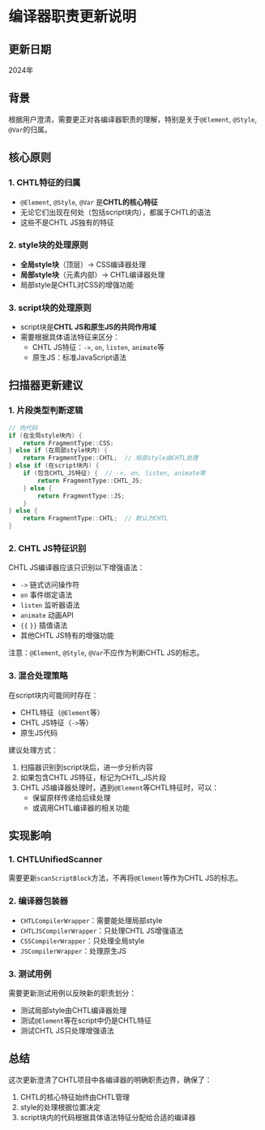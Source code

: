 # 编译器职责更新说明

## 更新日期
2024年

## 背景
根据用户澄清，需要更正对各编译器职责的理解，特别是关于`@Element`, `@Style`, `@Var`的归属。

## 核心原则

### 1. CHTL特征的归属
- `@Element`, `@Style`, `@Var` 是**CHTL的核心特征**
- 无论它们出现在何处（包括script块内），都属于CHTL的语法
- 这些不是CHTL JS独有的特征

### 2. style块的处理原则
- **全局style块**（顶层）→ CSS编译器处理
- **局部style块**（元素内部）→ CHTL编译器处理
- 局部style是CHTL对CSS的增强功能

### 3. script块的处理原则
- script块是**CHTL JS和原生JS的共同作用域**
- 需要根据具体语法特征来区分：
  - CHTL JS特征：`->`, `on`, `listen`, `animate`等
  - 原生JS：标准JavaScript语法

## 扫描器更新建议

### 1. 片段类型判断逻辑

```cpp
// 伪代码
if (在全局style块内) {
    return FragmentType::CSS;
} else if (在局部style块内) {
    return FragmentType::CHTL;  // 局部style由CHTL处理
} else if (在script块内) {
    if (包含CHTL_JS特征) {  // ->, on, listen, animate等
        return FragmentType::CHTL_JS;
    } else {
        return FragmentType::JS;
    }
} else {
    return FragmentType::CHTL;  // 默认为CHTL
}
```

### 2. CHTL JS特征识别
CHTL JS编译器应该只识别以下增强语法：
- `->` 链式访问操作符
- `on` 事件绑定语法
- `listen` 监听器语法
- `animate` 动画API
- `{{` `}}` 插值语法
- 其他CHTL JS特有的增强功能

注意：`@Element`, `@Style`, `@Var`不应作为判断CHTL JS的标志。

### 3. 混合处理策略
在script块内可能同时存在：
- CHTL特征（`@Element`等）
- CHTL JS特征（`->`等）
- 原生JS代码

建议处理方式：
1. 扫描器识别到script块后，进一步分析内容
2. 如果包含CHTL JS特征，标记为CHTL_JS片段
3. CHTL JS编译器处理时，遇到`@Element`等CHTL特征时，可以：
   - 保留原样传递给后续处理
   - 或调用CHTL编译器的相关功能

## 实现影响

### 1. CHTLUnifiedScanner
需要更新`scanScriptBlock`方法，不再将`@Element`等作为CHTL JS的标志。

### 2. 编译器包装器
- `CHTLCompilerWrapper`：需要能处理局部style
- `CHTLJSCompilerWrapper`：只处理CHTL JS增强语法
- `CSSCompilerWrapper`：只处理全局style
- `JSCompilerWrapper`：处理原生JS

### 3. 测试用例
需要更新测试用例以反映新的职责划分：
- 测试局部style由CHTL编译器处理
- 测试`@Element`等在script中仍是CHTL特征
- 测试CHTL JS只处理增强语法

## 总结
这次更新澄清了CHTL项目中各编译器的明确职责边界，确保了：
1. CHTL的核心特征始终由CHTL管理
2. style的处理根据位置决定
3. script块内的代码根据具体语法特征分配给合适的编译器
